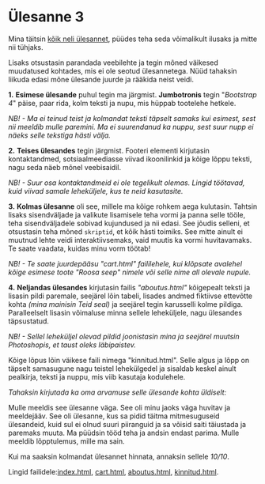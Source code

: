 # Ülesanne 3

Mina täitsin [kõik neli ülesannet](https://moodle.ut.ee/mod/assign/view.php?id=582931), püüdes teha seda võimalikult ilusaks ja mitte nii tühjaks.

Lisaks otsustasin parandada veebilehte ja tegin mõned väikesed muudatused kohtades, mis ei ole seotud ülesannetega. Nüüd tahaksin liikuda edasi mõne ülesande juurde ja rääkida neist veidi.

**1.** **Esimese ülesande** puhul tegin ma järgmist. **Jumbotronis** tegin "*Bootstrap 4*" päise, paar rida, kolm teksti ja nupu, mis hüppab tootelehe hetkele. 

*NB! - Ma ei teinud teist ja kolmandat teksti täpselt samaks kui esimest, sest nii meeldib mulle paremini. Ma ei suurendanud ka nuppu, sest suur nupp ei näeks selle tekstiga hästi välja.*

**2.** **Teises ülesandes** tegin järgmist. Footeri elementi kirjutasin kontaktandmed, sotsiaalmeediasse viivad ikoonilinkid ja kõige lõppu teksti, nagu seda näeb mõnel veebisaidil. 

*NB! - Suur osa kontaktandmeid ei ole tegelikult olemas. Lingid töötavad, kuid viivad samale leheküljele, kus te neid kasutasite.*

**3.** **Kolmas ülesanne** oli see, millele ma kõige rohkem aega kulutasin. Tahtsin lisaks sisendväljade ja valikute lisamisele teha vormi ja panna selle tööle, teha sisendväljadele sobivad kujundused ja nii edasi. See jõudis selleni, et otsustasin teha mõned ``skriptid``, et kõik hästi toimiks. See mitte ainult ei muutnud lehte veidi interaktiivsemaks, vaid muutis ka vormi huvitavamaks. Te saate vaadata, kuidas minu vorm töötab!

*NB! - Te saate juurdepääsu "cart.html" faililehele, kui klõpsate avalehel kõige esimese toote "Roosa seep" nimele või selle nime all olevale nupule.*

**4.** **Neljandas ülesandes** kirjutasin failis *"aboutus.html"* kõigepealt teksti ja lisasin pildi paremale, seejärel lõin tabeli, lisades andmed fiktiivse ettevõtte kohta *(mina mainisin Teid seal)* ja seejärel tegin karusselli kolme pildiga. Paralleelselt lisasin võimaluse minna sellele leheküljele, nagu ülesandes täpsustatud.

*NB! - Sellel leheküljel olevad pildid joonistasin mina ja seejärel muutsin Photoshopis, et taust oleks läbipaistev.*

Kõige lõpus lõin väikese faili nimega "kinnitud.html". Selle algus ja lõpp on täpselt samasugune nagu teistel lehekülgedel ja sisaldab keskel ainult pealkirja, teksti ja nuppu, mis viib kasutaja kodulehele.



*Tahaksin kirjutada ka oma arvamuse selle ülesande kohta üldiselt:*

Mulle meeldis see ülesanne väga. See oli minu jaoks väga huvitav ja meeldejääv. See oli ülesanne, kus sa pidid täitma mitmesuguseid ülesandeid, kuid sul ei olnud suuri piiranguid ja sa võisid saiti täiustada ja paremaks muuta. Ma püüdsin tööd teha ja andsin endast parima. Mulle meeldib lõpptulemus, mille ma sain.

Kui ma saaksin kolmandat ülesannet hinnata, annaksin sellele *10/10*.


Lingid failidele:[index.html](https://github.com/RaionaAleksander/raionaaleksander.github.io/blob/main/%C3%9Clesanne%203/index.html), [cart.html](https://github.com/RaionaAleksander/raionaaleksander.github.io/blob/main/%C3%9Clesanne%203/cart.html), [aboutus.html](https://github.com/RaionaAleksander/raionaaleksander.github.io/blob/main/%C3%9Clesanne%203/aboutus.html), [kinnitud.html](https://github.com/RaionaAleksander/raionaaleksander.github.io/blob/main/%C3%9Clesanne%203/kinnitud.html).
